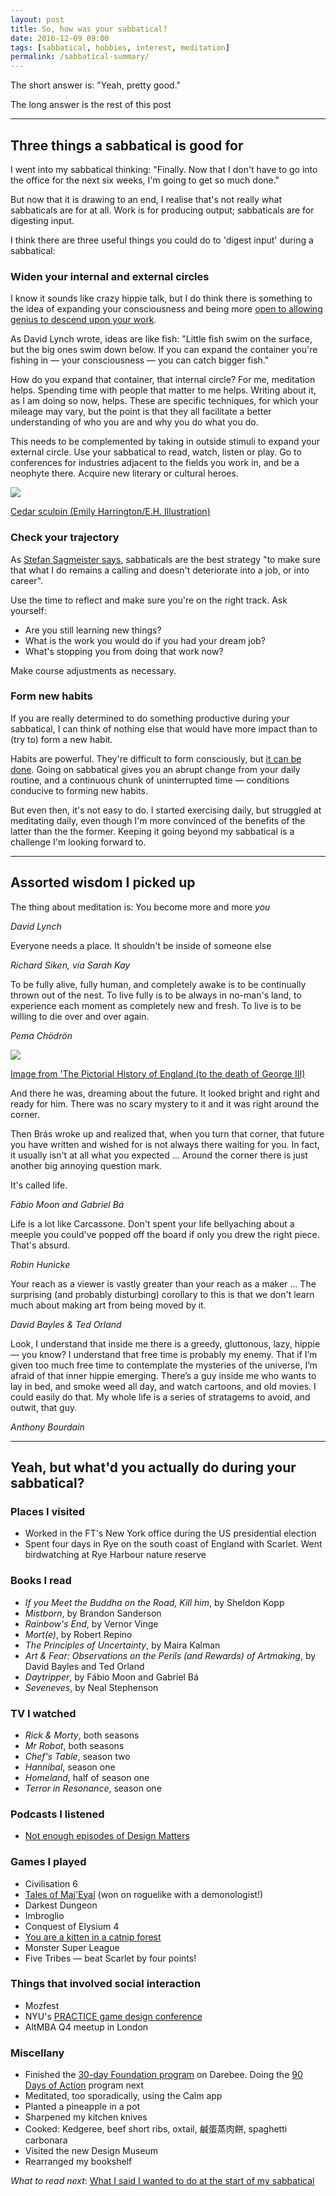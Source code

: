 ```yaml
---
layout: post
title: So, how was your sabbatical?
date: 2016-12-09 09:00
tags: [sabbatical, hobbies, interest, meditation]
permalink: /sabbatical-summary/
---
```

The short answer is: "Yeah, pretty good."

The long answer is the rest of this post

---

## Three things a sabbatical is good for

I went into my sabbatical thinking: "Finally. Now that I don't have to go into the office for the next six weeks, I'm going to get so much done." 

But now that it is drawing to an end, I realise that's not really what sabbaticals are for at all. Work is for producing output; sabbaticals are for digesting input.

I think there are three useful things you could do to 'digest input' during a sabbatical:
 
### Widen your internal and external circles

I know it sounds like crazy hippie talk, but I do think there is something to the idea of expanding your consciousness and being more [open to allowing genius to descend upon your work](https://www.ted.com/talks/elizabeth_gilbert_on_genius/transcript?language=en).

As David Lynch wrote, ideas are like fish: "Little fish swim on the surface, but the big ones swim down below. If you can expand the container you're fishing in &mdash; your consciousness &mdash; you can catch bigger fish."

How do you expand that container, that internal circle? For me, meditation helps. Spending time with people that matter to me helps. Writing about it, as I am doing so now, helps. These are specific techniques, for which your mileage may vary, but the point is that they all facilitate a better understanding of who you are and why you do what you do. 

This needs to be complemented by taking in outside stimuli to expand your external circle. Use your sabbatical to read, watch, listen or play. Go to conferences for industries adjacent to the fields you work in, and be a neophyte there. Acquire new literary or cultural heroes.

![](/images/fish.jpg)

<p class="caption"><a href="https://www.flickr.com/photos/usdagov/13560800594/in/photolist-mEjDyN-2A36ni-ier2yn-an25SW-nXKetT-6iFc6f-84ERZj-ocmtUg-6daYS3-JqXRnN-dFm5Yg-4wJ7rp-7ks4SM-NznD9-6A2j1t-KzqqS-xcLdVb-AAmFK-oCh8Eg-4qHCDj-5gWhvD-5ghw7N-AAqSM-2eCbdE-cVwcF3-2A7swj-5ghw87-2ixtFk-7VBU5D-PmFMLR-2o3Pa9-4cGiq7-4wNfQj-4xmgWj-EuMksD-2bHd5A-6C5VVC-6tNLwY-rvyzMr-angwbe-brDyq5-71RjmL-7Rhxhx-bzsTEV-5dsrk3-dAxeiH-9qCKy6-5RcDJJ-4Sxux-oSBPhs" target="_blank">Cedar sculpin (Emily Harrington/E.H. Illustration)</a></p>

### Check your trajectory

As [Stefan Sagmeister says](https://soundcloud.com/designmatters/stefan-sagmeister), sabbaticals are the best strategy "to make sure that what I do remains a calling and doesn't deteriorate into a job, or into career".

Use the time to reflect and make sure you're on the right track. Ask yourself: 

- Are you still learning new things? 
- What is the work you would do if you had your dream job? 
- What's stopping you from doing that work now?

Make course adjustments as necessary.

### Form new habits

If you are really determined to do something productive during your sabbatical, I can think of nothing else that would have more impact than to (try to) form a new habit.

Habits are powerful. They're difficult to form consciously, but [it can be done](https://www.youtube.com/watch?v=OMbsGBlpP30). Going on sabbatical gives you an abrupt change from your daily routine, and a continuous chunk of uninterrupted time &mdash; conditions conducive to forming new habits. 

But even then, it's not easy to do. I started exercising daily, but struggled at meditating daily, even though I'm more convinced of the benefits of the latter than the the former. Keeping it going beyond my sabbatical is a challenge I'm looking forward to.

---

## Assorted wisdom I picked up

The thing about meditation is: You become more and more *you*

<p class="quote-attrib"><em>David Lynch</em></p>

Everyone needs a place. It shouldn't be inside of someone else

<p class="quote-attrib"><em>Richard Siken, via Sarah Kay</em></p>

To be fully alive, fully human, and completely awake is to be continually thrown out of the nest. To live fully is to be always in no-man's land, to experience each moment as completely new and fresh. To live is to be willing to die over and over again.

<p class="quote-attrib" style="margin-bottom: 0"><em>Pema Chödrön</em></p>

![](/images/helmet.jpg)
<p class="caption"><a href="https://www.flickr.com/photos/mechanicalcuratorcuttings/" target="_blank">Image from 'The Pictorial History of England (to the death of George III)</a></p>

And there he was, dreaming about the future. It looked bright and right and ready for him. There was no scary mystery to it and it was right around the corner.

Then Brás wroke up and realized that, when you turn that corner, that future you have written and wished for is not always there waiting for you. In fact, it usually isn't at all what you expected &hellip; Around the corner there is just another big annoying question mark.

It's called life.

<p class="quote-attrib"><em>Fábio Moon and Gabriel Bá</em></p>

Life is a lot like Carcassone. Don't spent your life bellyaching about a meeple you could've popped off the board if only you drew the right piece. That's absurd.

<p class="quote-attrib"><em>Robin Hunicke</em></p>

Your reach as a viewer is vastly greater than your reach as a maker &hellip; The surprising (and probably disturbing) corollary to this is that we don't learn much about making art from being moved by it.

<p class="quote-attrib"><em>David Bayles &amp; Ted Orland</em></p>

Look, I understand that inside me there is a greedy, gluttonous, lazy, hippie &mdash; you know? I understand that free time is probably my enemy. That if I’m given too much free time to contemplate the mysteries of the universe, I’m afraid of that inner hippie emerging. There’s a guy inside me who wants to lay in bed, and smoke weed all day, and watch cartoons, and old movies. I could easily do that. My whole life is a series of stratagems to avoid, and outwit, that guy. 

<p class="quote-attrib"><em>Anthony Bourdain</em></p>

---

## Yeah, but what'd you actually do during your sabbatical?

### Places I visited
- Worked in the FT's New York office during the US presidential election
- Spent four days in Rye on the south coast of England with Scarlet. Went birdwatching at Rye Harbour nature reserve

### Books I read

- *If you Meet the Buddha on the Road, Kill him*, by Sheldon Kopp
- *Mistborn*, by Brandon Sanderson
- *Rainbow's End*, by Vernor Vinge
- *Mort(e)*, by Robert Repino
- *The Principles of Uncertainty*, by Maira Kalman
- *Art & Fear: Observations on the Perils (and Rewards) of Artmaking*, by David Bayles and Ted Orland
- *Daytripper*, by Fábio Moon and Gabriel Bá
- *Seveneves*, by Neal Stephenson

### TV I watched

- *Rick & Morty*, both seasons
- *Mr Robot*, both seasons
- *Chef's Table*, season two
- *Hannibal*, season one
- *Homeland*, half of season one
- *Terror in Resonance*, season one

### Podcasts I listened

- [Not enough episodes of Design Matters](/design-matters/)

### Games I played

- Civilisation 6
- [Tales of Maj'Eyal](https://te4.org) (won on roguelike with a demonologist!)
- Darkest Dungeon
- Imbroglio
- Conquest of Elysium 4
- [You are a kitten in a catnip forest](bloodrizer.ru/games/kittens/)
- Monster Super League
- Five Tribes &mdash; beat Scarlet by four points!

### Things that involved social interaction

- Mozfest
- NYU's [PRACTICE game design conference](/practice16/)
- AltMBA Q4 meetup in London

### Miscellany

- Finished the [30-day Foundation program](http://darebee.com/programs/foundation-program.html) on Darebee. Doing the [90 Days of Action](http://darebee.com/programs/90-days-of-action.html) program next
- Meditated, too sporadically, using the Calm app
- Planted a pineapple in a pot
- Sharpened my kitchen knives
- Cooked: Kedgeree, beef short ribs, oxtail, 鹹蛋蒸肉餅, spaghetti carbonara
- Visited the new Design Museum
- Rearranged my bookshelf

*What to read next*: [What I said I wanted to do at the start of my sabbatical](/sabbatical/)